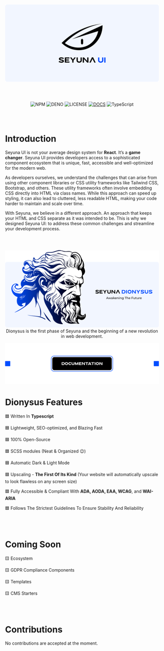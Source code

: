 <picture>
  <source srcset=".github/assets/header-dark.png" media="(prefers-color-scheme: dark)">
  <img src=".github/assets/header-light.png" alt="Seyuna UI Logo">
</picture>

<br /><br />

<div align="center">

![NPM](https://github.com/Seyuna-Corp/seyuna-ui/actions/workflows/npm.yml/badge.svg)
![DENO](https://github.com/Seyuna-Corp/seyuna-ui/actions/workflows/deno.yml/badge.svg)
![LICENSE](https://img.shields.io/github/license/Seyuna-Corp/seyuna-ui.svg)
[![DOCS](https://img.shields.io/badge/Docs-Read-blue)](https://seyuna.com/docs/ui)
![TypeScript](https://img.shields.io/badge/TypeScript-3178C6?logo=typescript&logoColor=white)

</div>

<br /><br />

# Introduction

Seyuna UI is not your average design system for **React**. It’s a **game changer**. Seyuna UI provides developers access to a sophisticated component ecosystem that is unique, fast, accessible and well-optimized for the modern web.

As developers ourselves, we understand the challenges that can arise from using other component libraries or CSS utility frameworks like Tailwind CSS, Bootstrap, and others. These utility frameworks often involve embedding CSS directly into HTML via class names. While this approach can speed up styling, it can also lead to cluttered, less readable HTML, making your code harder to maintain and scale over time.

With Seyuna, we believe in a different approach. An approach that keeps your HTML and CSS separate as it was intended to be. This is why we designed Seyuna UI: to address these common challenges and streamline your development process.

<br /><br />

<picture>
  <source srcset=".github/assets/dionysus-dark.png" media="(prefers-color-scheme: dark)">
  <img src=".github/assets/dionysus-light.png" alt="Seyuna Dionysus Illustration">
</picture>

<div align="center">
Dionysus is the first phase of Seyuna and the beginning of a new revolution in web development.
</div>

[![DOCS](.github/assets/docs.png)](https://seyuna.com/docs/ui)

# Dionysus Features

🟦 Written In **Typescript**

🟦 Lightweight, SEO-optimized, and Blazing Fast

🟦 100% Open-Source

🟦 SCSS modules (Neat & Organized 😉)

🟦 Automatic Dark & Light Mode

🟦 Upscaling - **The First Of Its Kind** (Your website will automatically upscale to look flawless on any screen size)

🟦 Fully Accessible & Compliant With **ADA, AODA, EAA, WCAG**, and **WAI-ARIA**

🟦 Follows The Strictest Guidelines To Ensure Stability And Reliability

<br /><br />

# Coming Soon

🟨 Ecosystem

🟨 GDPR Compliance Components

🟨 Templates

🟨 CMS Starters

<br /><br />

# Contributions

No contributions are accepted at the moment.
